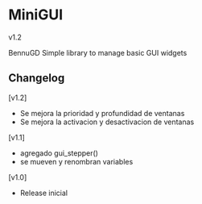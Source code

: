 # MiniGUI
v1.2

BennuGD Simple library to manage basic GUI widgets

## Changelog

[v1.2]

 - Se mejora la prioridad y profundidad de ventanas
 - Se mejora la activacion y desactivacion de ventanas

[v1.1]

 - agregado gui_stepper()
 - se mueven y renombran variables

[v1.0]

 - Release inicial

